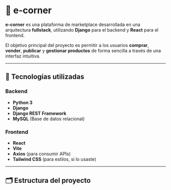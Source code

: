 # 🛒 e-corner

**e-corner** es una plataforma de marketplace desarrollada en una arquitectura **fullstack**, utilizando **Django** para el backend y **React** para el frontend.

El objetivo principal del proyecto es permitir a los usuarios **comprar**, **vender**, **publicar** y **gestionar productos** de forma sencilla a través de una interfaz intuitiva.

---

## 🚀 Tecnologías utilizadas

### Backend
- **Python 3**
- **Django**
- **Django REST Framework**
- **MySQL** (Base de datos relacional)

### Frontend
- **React**
- **Vite**
- **Axios** (para consumir APIs)
- **Tailwind CSS** (para estilos, si lo usaste)

---

## 🗂️ Estructura del proyecto

